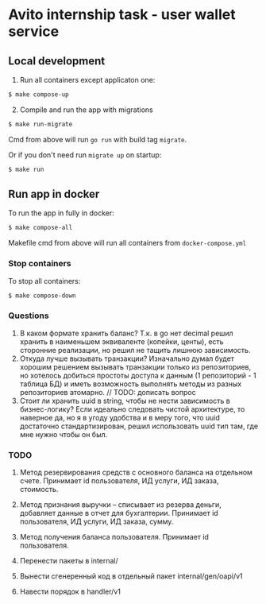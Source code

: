 # Avito internship task - user wallet service

## Local development
1. Run all containers except applicaton one:
```sh
$ make compose-up
```

2. Compile and run the app with migrations
```sh
$ make run-migrate
```
Cmd from above will run `go run` with build tag `migrate`.

Or if you don't need run `migrate up` on startup:
```sh
$ make run
```

## Run app in docker
To run the app in fully in docker:
```sh
$ make compose-all
```
Makefile cmd from above will run all containers from `docker-compose.yml`

### Stop containers
To stop all containers:
```sh
$ make compose-down
```

### Questions
1. В каком формате хранить баланс? 
Т.к. в go нет decimal решил хранить в наименьшем эквиваленте  (копейки, центы), есть сторонние реализации, но решил не тащить лишнюю зависимость.
2. Откуда лучше вызывать транзакции? 
Изначально думал будет хорошим решением вызывать транзакции только из репозиториев, но хотелось добиться простоты доступа к данным (1 репозиторий - 1 таблица БД) и иметь возможность выполнять методы из разных репозиториев атомарно.
// TODO: дописать вопрос
3. Стоит ли хранить uuid в string, чтобы не нести зависимость в бизнес-логику? Если идеально следовать чистой архитектуре, то наверное да, но я в угоду удобства и в меру того, что uuid достаточно стандартизирован, решил использовать uuid тип там, где мне нужно чтобы он был.

### TODO
1. Метод резервирования средств с основного баланса на отдельном счете. Принимает id пользователя, ИД услуги, ИД заказа, стоимость.
2. Метод признания выручки – списывает из резерва деньги, добавляет данные в отчет для бухгалтерии. Принимает id пользователя, ИД услуги, ИД заказа, сумму.
3. Метод получения баланса пользователя. Принимает id пользователя.

4. Перенести пакеты в internal/
5. Вынести сгенеренный код в отдельный пакет internal/gen/oapi/v1
6. Навести порядок в handler/v1